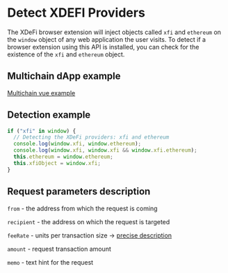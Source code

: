 # Detect XDEFI Providers

The XDeFi browser extension will inject objects called `xfi` and `ethereum` on the `window` object of any web application the user visits. To detect if a browser extension using this API is installed, you can check for the existence of the `xfi` and `ethereum` object.

## Multichain dApp example

[Multichain vue example](https://github.com/XDeFi-tech/examples-dapps-sdk/tree/main/multichain/multichain-vue-example)

## Detection example

```javascript
if ("xfi" in window) {
  // Detecting the XDeFi providers: xfi and ethereum
  console.log(window.xfi, window.ethereum);
  console.log(window.xfi, window.xfi && window.xfi.ethereum);
  this.ethereum = window.ethereum;
  this.xfiObject = window.xfi;
}
```

## Request parameters description

`from` - the address from which the request is coming

`recipient` - the address on which the request is targeted

`feeRate` - units per transaction size → [precise description](http://docs.xchainjs.org/xchain-client/overview.html?highlight=feeRate#transfer)

`amount` - request transaction amount

`memo` - text hint for the request
